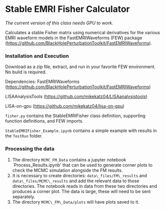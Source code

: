 # Stable EMRI Fisher Calculator

*The current version of this class needs GPU to work*.

Calculates a stable Fisher matrix using numerical derivatives for the various EMRI waveform models in the FastEMRIWaveforms (FEW) package (https://github.com/BlackHolePerturbationToolkit/FastEMRIWaveforms). 

### Installation and Execution
Download as a zip file, extract, and run in your favorite FEW environment. No build is required. 

Dependencies:
FastEMRIWaveforms (https://github.com/BlackHolePerturbationToolkit/FastEMRIWaveforms)

LISAAnalysisTools (https://github.com/mikekatz04/LISAanalysistools)

LISA-on-gpu (https://github.com/mikekatz04/lisa-on-gpu)

`fisher.py` contains the StableEMRIFisher class definition, supporting function definitions, and FEW imports. 

`StableEMRIFisher_Example.ipynb` contains a simple example with results in the `TestRun` folder.

### Processing the data

1. The directory `MCMC_FM_Data` contains a jupyter notebook `Process_Results.ipynb' that can be used to generate corner plots to check the MCMC simulation alongside the FM results.  
2. It is necessary to create directories: `data\_files/FM\_results` and `data\_files/MCMC\_results` and add the relevant data to those directories. The notebook reads in data from these two directories and produces a corner plot. The data is large, these will need to be sent separately. 
3. The directory `MCMC\_FM\_Data/plots` will have plots saved to it. 


